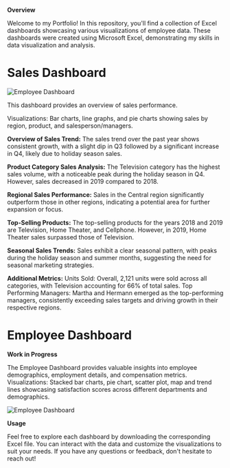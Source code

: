 **Overview**

Welcome to my Portfolio! In this repository, you'll find a collection of Excel dashboards showcasing various visualizations of employee data. These dashboards were created using Microsoft Excel, demonstrating my skills in data visualization and analysis.

# Sales Dashboard
![Employee Dashboard](https://github.com/AngggeeWix/ms-excel-dashboard/assets/159560080/9b0c6625-d869-41ec-bfbf-9032557bbbae)

This dashboard provides an overview of sales performance.

Visualizations: Bar charts, line graphs, and pie charts showing sales by region, product, and salesperson/managers.

**Overview of Sales Trend:**
The sales trend over the past year shows consistent growth, with a slight dip in Q3 followed by a significant increase in Q4, likely due to holiday season sales.

**Product Category Sales Analysis:**
The Television category has the highest sales volume, with a noticeable peak during the holiday season in Q4. However, sales decreased in 2019 compared to 2018.

**Regional Sales Performance:**
Sales in the Central region significantly outperform those in other regions, indicating a potential area for further expansion or focus.

**Top-Selling Products:**
The top-selling products for the years 2018 and 2019 are Television, Home Theater, and Cellphone. However, in 2019, Home Theater sales surpassed those of Television.

**Seasonal Sales Trends:**
Sales exhibit a clear seasonal pattern, with peaks during the holiday season and summer months, suggesting the need for seasonal marketing strategies.

**Additional Metrics:**
Units Sold: Overall, 2,121 units were sold across all categories, with Television accounting for 66% of total sales.
Top Performing Managers: Martha and Hermann emerged as the top-performing managers, consistently exceeding sales targets and driving growth in their respective regions.

# Employee Dashboard
**Work in Progress**

The Employee Dashboard provides valuable insights into employee demographics, employment details, and compensation metrics. 
Visualizations: Stacked bar charts, pie chart, scatter plot, map and trend lines showcasing satisfaction scores across different departments and demographics.

![Employee Dashboard](https://github.com/AngggeeWix/ms-excel-dashboard/assets/159560080/c4c7edd9-7b92-4eb2-b393-edf6febf5125)

**Usage**

Feel free to explore each dashboard by downloading the corresponding Excel file. You can interact with the data and customize the visualizations to suit your needs. 
If you have any questions or feedback, don't hesitate to reach out!




